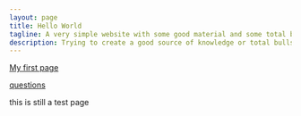 ```yaml
---
layout: page
title: Hello World
tagline: A very simple website with some good material and some total bullshit
description: Trying to create a good source of knowledge or total bullshit
---
```

[My first page](pages/independent_site.html)


[questions](pages/questions.html)


this is still a test page